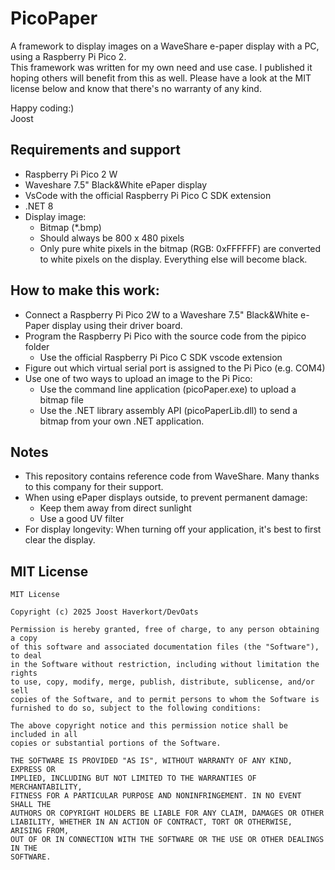 # PicoPaper
A framework to display images on a WaveShare e-paper display with a PC, using a Raspberry Pi Pico 2.  
This framework was written for my own need and use case. I published it hoping others will benefit from this as well. Please have a look at the MIT license below and know that there's no warranty of any kind.  
  
Happy coding:)   
Joost

## Requirements and support
- Raspberry Pi Pico 2 W
- Waveshare 7.5" Black&White ePaper display
- VsCode with the official Raspberry Pi Pico C SDK extension 
- .NET 8
- Display image:
    - Bitmap (*.bmp)
    - Should always be 800 x 480 pixels
    - Only pure white pixels in the bitmap (RGB: 0xFFFFFF) are converted to white pixels on the display. Everything else will become black.

## How to make this work:
- Connect a Raspberry Pi Pico 2W to a Waveshare 7.5" Black&White e-Paper display using their driver board.
- Program the Raspberry Pi Pico with the source code from the pipico folder
    - Use the official Raspberry Pi Pico C SDK vscode extension
- Figure out which virtual serial port is assigned to the Pi Pico (e.g. COM4)
- Use one of two ways to upload an image to the Pi Pico:
    - Use the command line application (picoPaper.exe) to upload a bitmap file
    - Use the .NET library assembly API (picoPaperLib.dll) to send a bitmap from your own .NET application.


## Notes
- This repository contains reference code from WaveShare. Many thanks to this company for their support.
- When using ePaper displays outside, to prevent permanent damage:
    - Keep them away from direct sunlight
    - Use a good UV filter
- For display longevity: When turning off your application, it's best to first clear the display.

## MIT License
```
MIT License

Copyright (c) 2025 Joost Haverkort/DevOats

Permission is hereby granted, free of charge, to any person obtaining a copy
of this software and associated documentation files (the "Software"), to deal
in the Software without restriction, including without limitation the rights
to use, copy, modify, merge, publish, distribute, sublicense, and/or sell
copies of the Software, and to permit persons to whom the Software is
furnished to do so, subject to the following conditions:

The above copyright notice and this permission notice shall be included in all
copies or substantial portions of the Software.

THE SOFTWARE IS PROVIDED "AS IS", WITHOUT WARRANTY OF ANY KIND, EXPRESS OR
IMPLIED, INCLUDING BUT NOT LIMITED TO THE WARRANTIES OF MERCHANTABILITY,
FITNESS FOR A PARTICULAR PURPOSE AND NONINFRINGEMENT. IN NO EVENT SHALL THE
AUTHORS OR COPYRIGHT HOLDERS BE LIABLE FOR ANY CLAIM, DAMAGES OR OTHER
LIABILITY, WHETHER IN AN ACTION OF CONTRACT, TORT OR OTHERWISE, ARISING FROM,
OUT OF OR IN CONNECTION WITH THE SOFTWARE OR THE USE OR OTHER DEALINGS IN THE
SOFTWARE.
```
